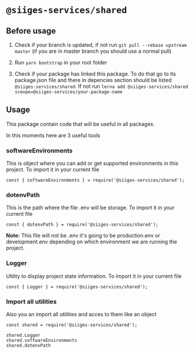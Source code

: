 # `@siiges-services/shared`

## Before usage

1. Check if your branch is updated, if not run `git pull --rebase upstream master` (if you are in master branch you should use a normal pull)

2. Run `yarn bootstrap` in your root folder

3. Check if your package has linked this package. To do that go to its package.json file and there in depencies section should be listed `@siiges-services/shared`.
If not run `lerna add @siiges-services/shared scoope=@siiges-services/your-package-name`

## Usage

This package contain code that will be useful in all packages.

In this moments here are 3 useful tools


### softwareEnvironments

This is object where you can add or get supported environments in this project. To import it in your current file

```
const { softwareEnvironments } = require('@siiges-services/shared');
```

### dotenvPath

This is the path where the file .env will be storage. To import it in your current file

```
const { dotenvPath } = require('@siiges-services/shared');
```

**Note:** This file will not be .env it's going to be production.env or development.env depending on which environment we are running the project.

### Logger

Utility to display project state information. To import it in your current file

```
const { Logger } = require('@siiges-services/shared');
```
### Import all utilities
Also you an import all utilities and acces to them like an object

```
const shared = require('@siiges-services/shared');

shared.Logger
shared.softwareEnvironments
shared.dotenvPath
```
